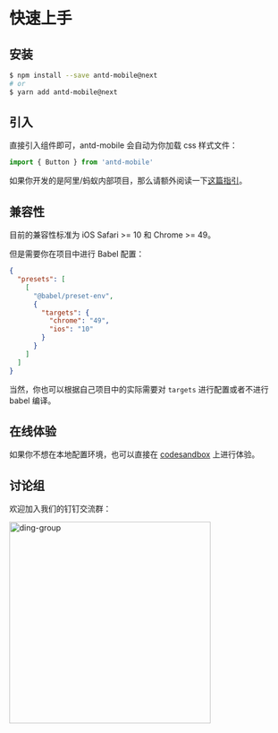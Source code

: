 # 快速上手

## 安装

```bash
$ npm install --save antd-mobile@next
# or
$ yarn add antd-mobile@next
```

## 引入

直接引入组件即可，antd-mobile 会自动为你加载 css 样式文件：

```js
import { Button } from 'antd-mobile'
```

如果你开发的是阿里/蚂蚁内部项目，那么请额外阅读一下[这篇指引](https://yuque.antfin.com/antd-mobile/kfcgs3/md4or5)。

## 兼容性

目前的兼容性标准为 iOS Safari >= 10 和 Chrome >= 49。

但是需要你在项目中进行 Babel 配置：

```json
{
  "presets": [
    [
      "@babel/preset-env",
      {
        "targets": {
          "chrome": "49",
          "ios": "10"
        }
      }
    ]
  ]
}
```

当然，你也可以根据自己项目中的实际需要对 `targets` 进行配置或者不进行 babel 编译。

## 在线体验

如果你不想在本地配置环境，也可以直接在 [codesandbox](https://codesandbox.io/s/antd-mobile-snrxr?file=/package.json) 上进行体验。

## 讨论组

欢迎加入我们的钉钉交流群：

<img src="https://gw.alipayobjects.com/mdn/rms_25513e/afts/img/A*wy8nQLwxbKYAAAAAAAAAAAAAARQnAQ" alt="ding-group" width="360" />
